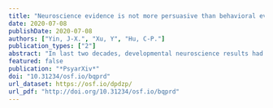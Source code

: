 ```yaml
---
title: "Neuroscience evidence is not more persuasive than behavioral evidence for both adults and juveniles: A preregistered study"
date: 2020-07-08
publishDate: 2020-07-08
authors: ["Yin, J-X.", "Xu, Y", "Hu, C-P."]
publication_types: ["2"]
abstract: "In last two decades, developmental neuroscience results had been cited in high-profile legal cases in the United States and other countries. However, it’s unknown whether neuroscience evidence bring bias because of its over-persuasiveness for people without training in neuroscience. Previous studies suggested that neuroscience results were over-persuasive, this effect was termed as “neuroscience bias,” but the evidence was not conclusive because of failed replication attempts. Moreover, few studies directly examined the effect developmental neuroscience in juvenile cases. To address this issue, we conducted two mock jury studies with a three (evidence type: behavioral evidence, neuroscience evidence without brain images, and neuroscience evidence with brain images) by two (offenders’ age: juvenile vs. adult) between-subject design. In a pilot study (n = 94) and pre-registered study (n = 324), participants first read a vignette, which described an offender murdered a victim and his lawyer introduced scientific evidence when defending for the offender. Participants were required to make a series of judgments, including death penalty and criminal responsibility of defendant. The results revealed a main effect for offenders’ age, but no effect for evidence type or interaction between evidence type and offenders’ age. An exploratory conditional random forest analysis again revealed that evidence type was not important in predicting participants’ judgment. Instead, other self-reported variables are more important, such as the “just deserts” view of criminal punishment and the perceived possibility the offender would re-enter society. These results suggest that, in the severe criminal cases, the neuroscientific evidence is not more persuasive than behavioral evidence, regardless the neuroscientific results are from adults or juveniles."
featured: false
publication: "*PsyarXiv*"
doi: "10.31234/osf.io/bqprd"
url_dataset: https://osf.io/dpdzp/ 
url_pdf: "http://doi.org/10.31234/osf.io/bqprd"
---
```



